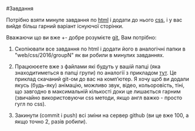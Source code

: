 #Завдання

Потрібно взяти минуле завдання по [html](https://github.com/YaroslavHavrylovych/goiteens/blob/master/web/html/2016/task.md)
і додати до нього [css](http://www.tutorialspoint.com/css/), і у вас вийде більш гарний
варіант існуючої сторінки.

Вважаючи що ви вже +- добре розумієте [git](https://github.com/YaroslavHavrylovych/goiteens/blob/master/git/2016/task.md),
Вам потрібно:

1. Скопіювати все завдання по html і додати його в аналогічні папки в "web/css/2016/groupN"
як ви робили в минулих завданнях.

2. Працююєете вже з файлами які будуть у вашій папці (яка знаходитиметься в папці групи)
по аналогії з прикладом [тут](https://github.com/YaroslavHavrylovych/goiteens/tree/master/web/css/2016/examples/first_site).
Це приклад скачаний git-ом до вас на комп’ютер. Я хочу щоб ви додали якусь (будь-яку) анімацію,
можливо звук, відео, кольоровість, тіні, що завгодно в максимальній кількості доки це лишається
гарним (звичайно використовуючи css методи, якщо англ важко - просто гугл по css).

3. Закинути (commit і push) всі зміни на сервер github (ви це вже 100, а якщо точно 2, разів робили).

